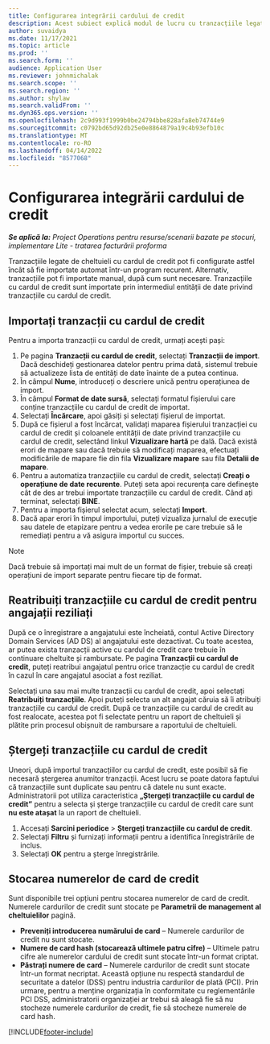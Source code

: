 ```yaml
---
title: Configurarea integrării cardului de credit
description: Acest subiect explică modul de lucru cu tranzacțiile legate de cheltuieli cu cardul de credit.
author: suvaidya
ms.date: 11/17/2021
ms.topic: article
ms.prod: ''
ms.search.form: ''
audience: Application User
ms.reviewer: johnmichalak
ms.search.scope: ''
ms.search.region: ''
ms.author: shylaw
ms.search.validFrom: ''
ms.dyn365.ops.version: ''
ms.openlocfilehash: 2c9d993f1999b0be24794bbe828afa8eb74744e9
ms.sourcegitcommit: c0792bd65d92db25e0e8864879a19c4b93efb10c
ms.translationtype: MT
ms.contentlocale: ro-RO
ms.lasthandoff: 04/14/2022
ms.locfileid: "8577068"
---
```

# <a name="set-up-credit-card-integration"></a>Configurarea integrării cardului de credit

_**Se aplică la:** Project Operations pentru resurse/scenarii bazate pe stocuri, implementare Lite - tratarea facturării proforma_

Tranzacțiile legate de cheltuieli cu cardul de credit pot fi configurate astfel încât să fie importate automat într-un program recurent. Alternativ, tranzacțiile pot fi importate manual, după cum sunt necesare. Tranzacțiile cu cardul de credit sunt importate prin intermediul entității de date privind tranzacțiile cu cardul de credit.

## <a name="import-credit-card-transactions"></a>Importați tranzacții cu cardul de credit

Pentru a importa tranzacții cu cardul de credit, urmați acești pași:

1. Pe pagina **Tranzacții cu cardul de credit**, selectați **Tranzacții de import**. Dacă deschideți gestionarea datelor pentru prima dată, sistemul trebuie să actualizeze lista de entități de date înainte de a putea continua.
2. În câmpul **Nume**, introduceți o descriere unică pentru operațiunea de import.
3. În câmpul **Format de date sursă**, selectați formatul fișierului care conține tranzacțiile cu cardul de credit de importat.
4. Selectați **Încărcare**, apoi găsiți și selectați fișierul de importat.
5. După ce fișierul a fost încărcat, validați maparea fișierului tranzacției cu cardul de credit și coloanele entității de date privind tranzacțiile cu cardul de credit, selectând linkul **Vizualizare hartă** pe dală. Dacă există erori de mapare sau dacă trebuie să modificați maparea, efectuați modificările de mapare fie din fila **Vizualizare mapare** sau fila **Detalii de mapare**.
6. Pentru a automatiza tranzacțiile cu cardul de credit, selectați **Creați o operațiune de date recurente**. Puteți seta apoi recurența care definește cât de des ar trebui importate tranzacțiile cu cardul de credit. Când ați terminat, selectați **BINE**.
7. Pentru a importa fișierul selectat acum, selectați **Import**.
8. Dacă apar erori în timpul importului, puteți vizualiza jurnalul de execuție sau datele de etapizare pentru a vedea erorile pe care trebuie să le remediați pentru a vă asigura importul cu succes.

> [!NOTE]
> Dacă trebuie să importați mai mult de un format de fișier, trebuie să creați operațiuni de import separate pentru fiecare tip de format.

## <a name="reassign-the-credit-card-transactions-for-terminated-employees"></a>Reatribuiți tranzacțiile cu cardul de credit pentru angajații reziliați

După ce o înregistrare a angajatului este încheiată, contul Active Directory Domain Services (AD DS) al angajatului este dezactivat. Cu toate acestea, ar putea exista tranzacții active cu cardul de credit care trebuie în continuare cheltuite și rambursate. Pe pagina **Tranzacții cu cardul de credit**, puteți reatribui angajatul pentru orice tranzacție cu cardul de credit în cazul în care angajatul asociat a fost reziliat.

Selectați una sau mai multe tranzacții cu cardul de credit, apoi selectați **Reatribuiți tranzacțiile**. Apoi puteți selecta un alt angajat căruia să îi atribuiți tranzacțiile cu cardul de credit. După ce tranzacțiile cu cardul de credit au fost realocate, acestea pot fi selectate pentru un raport de cheltuieli și plătite prin procesul obișnuit de rambursare a raportului de cheltuieli.

## <a name="delete-credit-card-transactions"></a>Ștergeți tranzacțiile cu cardul de credit 

Uneori, după importul tranzacțiilor cu cardul de credit, este posibil să fie necesară ștergerea anumitor tranzacții. Acest lucru se poate datora faptului că tranzacțiile sunt duplicate sau pentru că datele nu sunt exacte. Administratorii pot utiliza caracteristica **„Ștergeți tranzacțiile cu cardul de credit”** pentru a selecta și șterge tranzacțiile cu cardul de credit care sunt **nu este atașat** la un raport de cheltuieli. 

1. Accesați **Sarcini periodice** > **Ștergeți tranzacțiile cu cardul de credit**.
2. Selectați **Filtru** și furnizați informații pentru a identifica înregistrările de inclus.
3. Selectați **OK** pentru a șterge înregistrările. 

## <a name="storing-credit-card-numbers"></a>Stocarea numerelor de card de credit

Sunt disponibile trei opțiuni pentru stocarea numerelor de card de credit. Numerele cardurilor de credit sunt stocate pe **Parametrii de management al cheltuielilor** pagină.

- **Preveniți introducerea numărului de card** – Numerele cardurilor de credit nu sunt stocate.
- **Numere de card hash (stocareazã ultimele patru cifre)** – Ultimele patru cifre ale numerelor cardului de credit sunt stocate într-un format criptat.
- **Păstrați numere de card** – Numerele cardurilor de credit sunt stocate într-un format necriptat. Această opțiune nu respectă standardul de securitate a datelor (DSS) pentru industria cardurilor de plată (PCI). Prin urmare, pentru a menține organizația în conformitate cu reglementările PCI DSS, administratorii organizației ar trebui să aleagă fie să nu stocheze numerele cardurilor de credit, fie să stocheze numerele de card hash.

[!INCLUDE[footer-include](../includes/footer-banner.md)]
